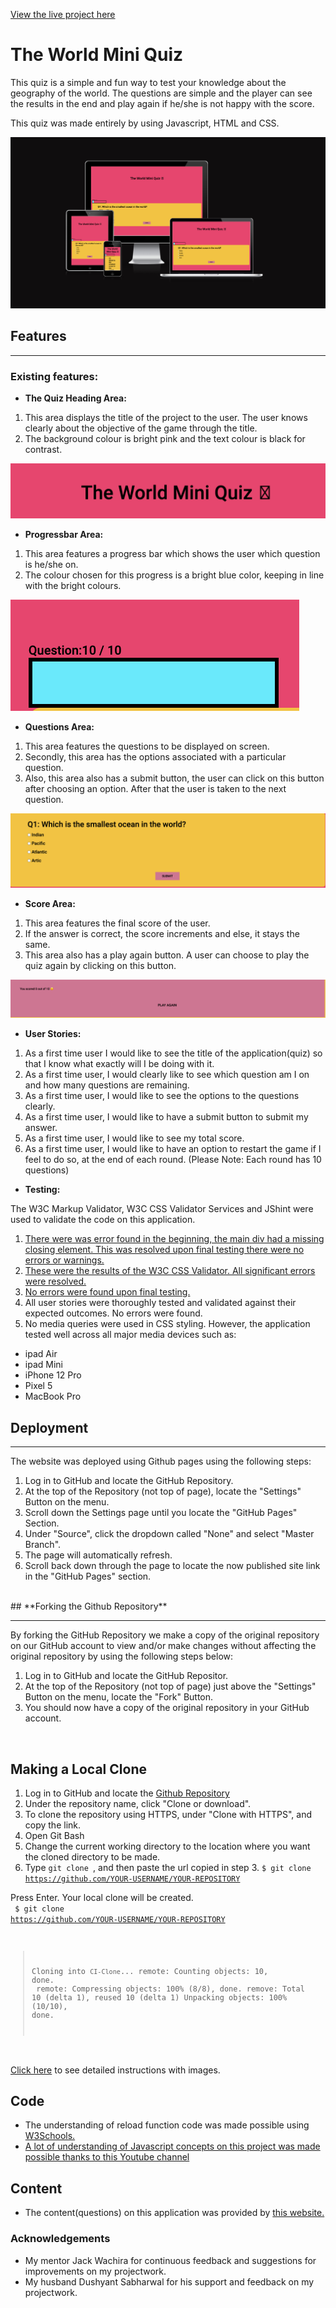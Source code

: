
<a href ="https://samiksha-92.github.io/quiz-js/" target = "_blank"> View the live project here </a>

# The World Mini Quiz 

This quiz is a simple and fun way to test your knowledge about the geography of the world.
The questions are simple and the player can see the results in the end and play again if he/she is not happy with the score.

This quiz was made entirely by using Javascript, HTML and CSS.

 <img src = "assets/css/images/site responsiveness.quizjs.png">

 ## **Features**
<hr>

### **Existing features:**

- **The Quiz Heading Area:**

1. This area displays the title of the project to the user. The user knows clearly about the objective of the game through the title.
2. The background colour is bright pink and the text colour is black for contrast.
<img src = "assets/css/images/Quiz heading Area.png">

- **Progressbar Area:**

1. This area features a progress bar which shows the user which question is he/she on.
2. The colour chosen for this progress is a bright blue color, keeping in line with the bright colours.
<img src = "assets/css/progressbar.png">

- **Questions Area:**

1. This area features the questions to be displayed on screen.
2. Secondly, this area has the options associated with a particular question.
3. Also, this area also has a submit button, the user can click on this button after choosing an option.
After that the user is taken to the next question.
<img src = "assets/css/images/questions area.png">

- **Score Area:**

1. This area features the final score of the user.
2. If the answer is correct, the score increments and else, it stays the same.
3. This area also has a play again button. A user can choose to play the quiz again by clicking on this button.
<img src = "assets/css/images/Scorearea.png">

- **User Stories:**

1. As a first time user I would like to see the title of the application(quiz) so that I know what exactly will I be doing with it.
2. As a first time user, I would clearly like to see which question am I on and how many questions are remaining.
3. As a first time user, I would like to see the options to the questions clearly.
4. As a first time user, I would like to have a submit button to submit my answer.
5. As a first time user, I would like to see my total score.
6. As a first time user, I would like to have an option to restart the game if I feel to do so, at the end of each round.
(Please Note: Each round has 10 questions)

- **Testing:**

The W3C Markup Validator, W3C CSS Validator Services and JShint were used to validate the code on this application.
 
 1. <a href = "https://validator.w3.org/nu/?doc=https%3A%2F%2Fsamiksha-92.github.io%2Fquiz-js%2F" target ="_blank"> There were was error found in the beginning, the main div had a missing closing element. This was resolved upon final testing there were no errors or warnings.</a>
 2. <a href = "https://jigsaw.w3.org/css-validator/validator?uri=https%3A%2F%2Fsamiksha-92.github.io%2Fquiz-js%2F&profile=css3svg&usermedium=all&warning=1&vextwarning=&lang=en" target ="_blank"> These were the results of the W3C CSS Validator. All significant errors were resolved. </a>
 3. <a href = "https://jshint.com/" target = "_blank"> No errors were found upon final testing.</a>
 4. All user stories were thoroughly tested and validated against their expected outcomes. No errors were found.
 5. No media queries were used in CSS styling. However, the application tested well across all major media devices such as:
 - ipad Air
 - ipad Mini
 - iPhone 12 Pro
 - Pixel 5
 - MacBook Pro

 ## **Deployment**
<hr>

The website was deployed using Github pages using the following steps:

1. Log in to GitHub and locate the GitHub Repository.
2. At the top of the Repository (not top of page), locate the "Settings" Button on the menu.
3. Scroll down the Settings page until you locate the "GitHub Pages" Section.
4. Under "Source", click the dropdown called "None" and select "Master Branch".
5. The page will automatically refresh.</li>
6. Scroll back down through the page to locate the now published site link in the "GitHub Pages" section.

<br>
## **Forking the Github Repository**
<hr>
By forking the GitHub Repository we make a copy of the original repository on our GitHub account to view and/or make changes without affecting the original repository by using the following steps below:

1. Log in to GitHub and locate the GitHub Repositor.
2. At the top of the Repository (not top of page) just above the "Settings" Button on the menu, locate the "Fork" Button.
3. You should now have a copy of the original repository in your GitHub account.

<br>

## **Making a Local Clone**

1. Log in to GitHub and locate the <a href="https://github.com/samiksha-92/rps-game" target="_blank">Github Repository</a>
2. Under the repository name, click "Clone or download".
3. To clone the repository using HTTPS, under "Clone with HTTPS", and copy the link.
4. Open Git Bash
5. Change the current working directory to the location where you want the cloned directory to be made.
6. Type <code>git clone </code>, and then paste the url copied in step 3. 
<code>$ git clone https://github.com/YOUR-USERNAME/YOUR-REPOSITORY</code>

Press Enter. Your local clone will be created.<br>
<code> $ git clone https://github.com/YOUR-USERNAME/YOUR-REPOSITORY
> Cloning into `CI-Clone`...
> remote: Counting objects: 10, done. <br>
> remote: Compressing objects: 100% (8/8), done.
> remove: Total 10 (delta 1), reused 10 (delta 1)
> Unpacking objects: 100% (10/10), done.
</code>
<br>
<a href="https://docs.github.com/en/repositories/creating-and-managing-repositories/cloning-a-repository#cloning-a-repository-to-github-desktop" target="_blank"> Click here</a> to see detailed instructions with images.

## **Code**
- The understanding of reload function code was made possible using <a href = "https://www.w3schools.com/jsref/met_loc_reload.asp" target ="_blank">W3Schools.
- A lot of understanding of Javascript concepts on this project was made possible thanks to <a href = "https://www.youtube.com/c/CodeWithHarry" target ="_blank"> this Youtube channel </a>


## **Content**

- The content(questions) on this application was provided by <a href = "https://www.edudwar.com/world-gk-quiz-questions-and-answers/" target = "_blank"> this website. </a>

### **Acknowledgements**

-  My mentor Jack Wachira for continuous feedback and suggestions for improvements on my projectwork. 
- My husband Dushyant Sabharwal for his support and feedback on my projectwork.

 


